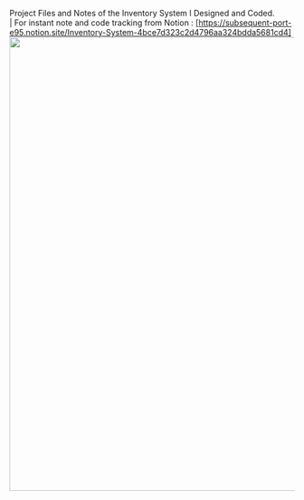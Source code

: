 Project Files and Notes of the Inventory System I Designed and Coded. <br> | For instant note and code tracking from Notion : [https://subsequent-port-e95.notion.site/Inventory-System-4bce7d323c2d4796aa324bdda5681cd4]  
<img src="https://cdn.discordapp.com/attachments/976951736247926845/1137470171657809961/0805.gif"  width="1100" height="800">


